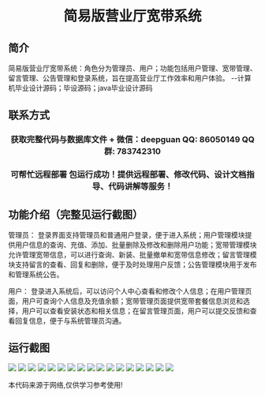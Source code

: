 <p><h1 align="center">简易版营业厅宽带系统</h1></p>

## 简介
简易版营业厅宽带系统：角色分为管理员、用户；功能包括用户管理、宽带管理、留言管理、公告管理和登录系统，旨在提高营业厅工作效率和用户体验。    --计算机毕业设计源码；毕设源码；java毕业设计源码


## 联系方式
<p><h3 align="center">获取完整代码与数据库文件 + 微信：deepguan QQ: 86050149 QQ群: 783742310</h3></p>
<p><h3 align="center">可帮忙远程部署 包运行成功！提供远程部署、修改代码、设计文档指导、代码讲解等服务！</h3></p>

## 功能介绍（完整见运行截图）
管理员： 登录界面支持管理员和普通用户登录，便于进入系统；用户管理模块提供用户信息的查询、充值、添加、批量删除及修改和删除用户功能；宽带管理模块允许管理宽带信息，可以进行查询、新装、批量撤单和宽带信息修改；留言管理模块支持留言的查看、回复和删除，便于及时处理用户反馈；公告管理模块用于发布和管理系统公告。

用户： 登录进入系统后，可以访问个人中心查看和修改个人信息；在用户管理页面，用户可查询个人信息及充值余额；宽带管理页面提供宽带套餐信息浏览和选择，用户可以查看安装状态和相关信息；在留言管理页面，用户可以提交反馈和查看回复信息，便于与系统管理员沟通。


## 运行截图
![](img/001.jpg)
![](img/002.jpg)
![](img/003.jpg)
![](img/004.jpg)
![](img/005.jpg)
![](img/006.jpg)
![](img/007.jpg)
![](img/008.jpg)
![](img/009.jpg)
![](img/010.jpg)
![](img/011.jpg)
![](img/012.jpg)
![](img/013.jpg)
![](img/014.jpg)
![](img/015.jpg)
![](img/016.jpg)
![](img/017.jpg)

<p>本代码来源于网络,仅供学习参考使用!</p>
